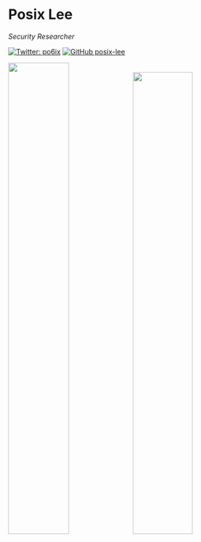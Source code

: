 <h1>Posix Lee</h1>

<p><em>Security Researcher</em></p>

[![Twitter: po6ix](https://img.shields.io/twitter/follow/po6ix?style=flat-square)](https://twitter.com/po6ix)
[![GitHub posix-lee](https://img.shields.io/github/followers/posix-lee?label=follow%20github&style=flat-square)](https://github.com/posix-lee)

<img src="https://github-readme-stats.vercel.app/api?username=posix-lee&show_icons=true" width="49.5%"> <img src="https://github-readme-stats.vercel.app/api/top-langs/?username=posix-lee&layout=compact" width="49%">
